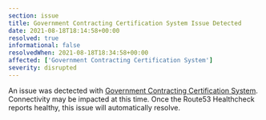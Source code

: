 ```yaml
---
section: issue
title: Government Contracting Certification System Issue Detected
date: 2021-08-18T18:14:58+00:00
resolved: true
informational: false
resolvedWhen: 2021-08-18T18:34:58+00:00
affected: ['Government Contracting Certification System']
severity: disrupted
---
```

An issue was dectected with [Government Contracting Certification System](https://certify.sba.gov).  Connectivity may be impacted at this time.  Once the Route53 Healthcheck reports healthy, this issue will automatically resolve.
